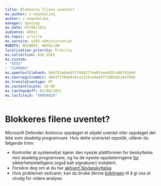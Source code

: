 ```yaml
---
title: Blokkeres filene uventet?
ms.author: v-smandalika
author: v-smandalika
manager: dansimp
ms.date: 03/08/2021
audience: Admin
ms.topic: article
ms.service: o365-administration
ROBOTS: NOINDEX, NOFOLLOW
localization_priority: Priority
ms.collection: Adm_O365
ms.custom:
- "9355"
- "3200002"
ms.openlocfilehash: b69f53e0a6d7f7dd02ffae01aee903fa0b7934e9
ms.sourcegitcommit: 4883f1f89d4c6ca23161e9a43ff206ad21d4f09b
ms.translationtype: MT
ms.contentlocale: nb-NO
ms.lasthandoff: 03/08/2021
ms.locfileid: "50694828"
---
```

# <a name="files-are-being-blocked-unexpectedly"></a>Blokkeres filene uventet?

Microsoft Defender Antivirus oppdaget et objekt uventet eller oppdaget det ikke som skadelig programvare. Hvis dette scenariet oppstår, utfører du følgende trinn:

- Kontroller at systemet(e) [](https://docs.microsoft.com/windows/security/threat-protection/microsoft-defender-antivirus/manage-updates-baselines-microsoft-defender-antivirus) kjører den nyeste plattformen for beskyttelse mot skadelig programvare, og ha de nyeste oppdateringene [for](https://www.microsoft.com/security/encyclopedia/adlpackages.aspx) sikkerhetsintelligens (også kalt signaturer) installert.
- Forsikre deg om at du har [aktivert Skybeskyttelse](https://docs.microsoft.com/windows/security/threat-protection/microsoft-defender-antivirus/enable-cloud-protection-microsoft-defender-antivirus)
- Hvis problemet vedvarer, kan du bruke denne [koblingen](https://www.microsoft.com/wdsi/filesubmission) til å gi oss et utvalg for videre analyse.
